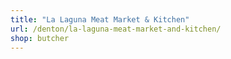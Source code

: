 ```yaml
---
title: "La Laguna Meat Market & Kitchen"
url: /denton/la-laguna-meat-market-and-kitchen/
shop: butcher
---
```

